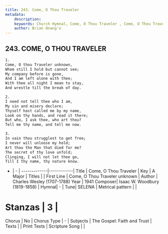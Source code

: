 ```yaml
---
title: 243. Come, O Thou Traveler 
metadata:
    description: 
    keywords: Church Hymnal, Come, O Thou Traveler , Come, O Thou Traveler unknown, 
    author: Brian Onang'o
---
```



## 243. COME, O THOU TRAVELER 

```txt
1.
Come, O thou Traveler unknown, 
Whom still I hold but cannot see; 
My company before is gone, 
And I am left alone with thee; 
With thee all night I mean to stay, 
And wrestle till the break of day. 

2.
I need not tell thee who I am, 
My sin and misery declare; 
Thyself hast called me by my name, 
Look on thy hands, and read it there; 
But who, I ask thee, who art thou? 
Tell me thy name, and tell me now. 

3.
In vain thou strugglest to get free; 
I never will unloose my hold; 
Art thou the Man that died for me? 
The secret of thy love unfold; 
Clinging, I will not let thee go, 
Till I thy name, thy nature know.

```

- |   -  |
-------------|------------|
Title | Come, O Thou Traveler  |
Key | A Major |
Titles |  |
First Line | Come, O Thou Traveler unknown |
Author | Charles Wesley (1707-1788)
Year | 1941
Composer| Isaac W. Woodbury (1819-1858) |
Hymnal|  - |
Tune| SELENA |
Metrical pattern | |
# Stanzas | 3 |
Chorus | No |
Chorus Type | - |
Subjects | The Gospel: Faith and Trust |
Texts |  |
Print Texts | 
Scripture Song |  |
  
